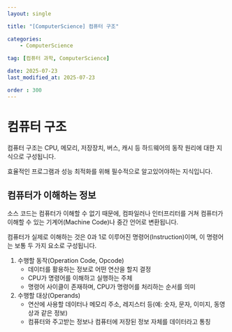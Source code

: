 ```yaml
---
layout: single

title: "[ComputerScience] 컴퓨터 구조"

categories:
    - ComputerScience
    
tag: [컴퓨터 과학, ComputerScience]

date: 2025-07-23
last_modified_at: 2025-07-23

order : 300
---
```


# 컴퓨터 구조

컴퓨터 구조는 CPU, 메모리, 저장장치, 버스, 캐시 등 하드웨어의 동작 원리에 대한 지식으로 구성됩니다.

효율적인 프로그램과 성능 최적화를 위해 필수적으로 알고있어야하는 지식입니다.

## 컴퓨터가 이해하는 정보

소스 코드는 컴퓨터가 이해할 수 없기 때문에, 컴파일러나 인터프리터를 거쳐 컴퓨터가 이해할 수 있는 기계어(Machine Code)나 중간 언어로 변환됩니다.  

컴퓨터가 실제로 이해하는 것은 0과 1로 이루어진 명령어(Instruction)이며, 이 명령어는 보통 두 가지 요소로 구성됩니다.

1. 수행할 동작(Operation Code, Opcode)
    - 데이터를 활용하는 정보로 어떤 연산을 할지 결정
    - CPU가 명령어를 이해하고 실행하는 주체
    - 명령어 사이클이 존재하며, CPU가 명령어를 처리하는 순서를 의미
2. 수행할 대상(Operands)
    - 연산에 사용할 데이터나 메모리 주소, 레지스터 등(예: 숫자, 문자, 이미지, 동영상과 같은 정보)
    - 컴퓨터와 주고받는 정보나 컴퓨터에 저장된 정보 자체를 데이터라고 통칭